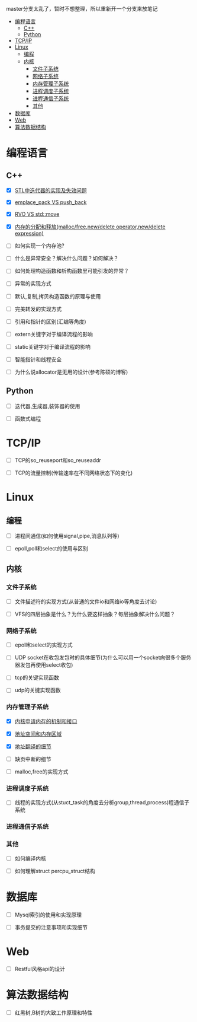 master分支太乱了，暂时不想整理，所以重新开一个分支来放笔记

<!-- TOC -->

- [编程语言](#编程语言)
	- [C++](#c)
	- [Python](#python)
- [TCP/IP](#tcpip)
- [Linux](#linux)
	- [编程](#编程)
	- [内核](#内核)
		- [文件子系统](#文件子系统)
		- [网络子系统](#网络子系统)
		- [内存管理子系统](#内存管理子系统)
		- [进程调度子系统](#进程调度子系统)
		- [进程通信子系统](#进程通信子系统)
		- [其他](#其他)
- [数据库](#数据库)
- [Web](#web)
- [算法数据结构](#算法数据结构)

<!-- /TOC -->

# 编程语言

## C++

- [x] [STL中迭代器的实现及失效问题](cpp/iterator/README.md)

- [x] [emplace_pack VS push_back](cpp/emplace-vs-insert/README.md)

- [x] [RVO VS std::move](cpp/RVO-vs-move/README.md)

- [x] [内存的分配和释放(malloc/free,new/delete operator,new/delete expression)](cpp/memory-control/README.md)

- [ ] 如何实现一个内存池?

- [ ] 什么是异常安全？解决什么问题？如何解决？

- [ ] 如何处理构造函数和析构函数里可能引发的异常？

- [ ] 异常的实现方式

- [ ] 默认,复制,拷贝构造函数的原理与使用

- [ ] 完美转发的实现方式

- [ ] 引用和指针的区别(汇编等角度)

- [ ] extern关键字对于编译流程的影响

- [ ] static关键字对于编译流程的影响

- [ ] 智能指针和线程安全

- [ ] 为什么说allocator是无用的设计(参考陈硕的博客)

## Python

- [ ] 迭代器,生成器,装饰器的使用

- [ ] 函数式编程

# TCP/IP

- [ ] TCP的so\_reuseport和so\_reuseaddr

- [ ] TCP的流量控制(传输速率在不同网络状态下的变化)


# Linux

## 编程

- [ ] 进程间通信(如何使用signal,pipe,消息队列等)

- [ ] epoll,poll和select的使用与区别

## 内核


### 文件子系统

- [ ] 文件描述符的实现方式(从普通的文件io和网络io等角度去讨论)

- [ ] VFS的四层抽象是什么？为什么要这样抽象？每层抽象解决什么问题？

### 网络子系统

- [ ] epoll和select的实现方式

- [ ] UDP socket在收包发包时的具体细节(为什么可以用一个socket向很多个服务器发包再使用select收包)

- [ ] tcp的关键实现函数

- [ ] udp的关键实现函数

### 内存管理子系统

- [x] [内核申请内存的机制和接口](linux/kernel/mmu/note1-how-kernel-get-memory-for-itself.md)
- [x] [地址空间和内存区域](linux/kernel/mmu/note2-how-kernel-manage-mem-for-process.md)
- [x] [地址翻译的细节](linux/kernel/mmu/note3-how-kernel-manage-memory-page.md)

- [ ] 缺页中断的细节
- [ ] malloc,free的实现方式

### 进程调度子系统

- [ ] 线程的实现方式(从stuct_task的角度去分析group,thread,process)程通信子系统

### 进程通信子系统

### 其他

- [ ] 如何编译内核

- [ ] 如何理解struct percpu_struct结构

# 数据库

- [ ] Mysql索引的使用和实现原理

- [ ] 事务提交的注意事项和实现细节

# Web

- [ ] Restful风格api的设计

# 算法数据结构


- [ ] 红黑树,B树的大致工作原理和特性

